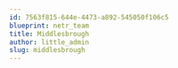 ```yaml
---
id: 7563f815-644e-4473-a892-545050f106c5
blueprint: netr_team
title: Middlesbrough
author: little_admin
slug: middlesbrough
---
```

